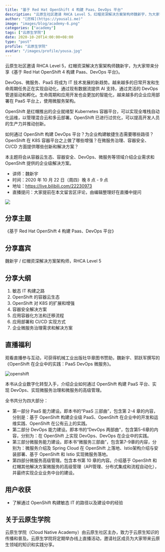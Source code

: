 ```yaml
---
title: "基于 Red Hat OpenShift 4 构建 Paas、DevOps 平台"
description: "云原生社区邀请 RHCA Level 5，红帽资深解决方案架构师魏新宇，为大家带来分享《基于 Red Hat OpenShift 4 构建 Paas、DevOps 平台》"
author: "[厉辉](https://yousali.me)"
image: "images/blog/academy-6.png"
categories: ["academy"]
tags: ["云原生学院"]
date: 2020-10-20T14:00:00+08:00
type: "post"
profile: "云原生学院"
avatar: "/images/profile/yousa.jpg"
---
```


云原生社区邀请 RHCA Level 5，红帽资深解决方案架构师魏新宇，为大家带来分享《基于 Red Hat OpenShift 4 构建 Paas、DevOps 平台》。

DevOps、微服务、PaaS 将成为 IT 技术发展的新趋势。越来越多的日常开发和生命周期任务正在实现自动化，通过现有数据流提供 AI 支持，通过灵活的 DevOps 管道驱动和孵化。生命周期和应用开发也会更加的智能化，越来越多的企业应用部署在 PaaS 平台上，使用微服务架构。

OpenShift 是红帽推出的企业就绪型 Kubernetes 容器平台，可以实现全堆栈自动化运维，以管理混合云和多云部署。OpenShift 已进行过优化，可以提高开发人员的生产力并推动创新。

如何通过 OpenShift 构建 DevOps 平台？为企业构建敏捷生态需要哪些路径？OpenShift 在 K8S 容器平台之上做了哪些增强？在微服务治理、容器安全、CI/CD 方面提供哪些创新和解决方案？

本主题将会从容器云生态、容器安全、DevOps、微服务等领域介绍企业需求和 OpenShift 提供的企业级解决方案。

- 讲师：魏新宇
- 时间：2020 年 10 月 22 日（周四）晚 8 点 - 9 点
- 地址：https://live.bilibili.com/22230973
- 直播提问：大家提前在本文留言区评论，由编辑整理好在直播中提问

![](https://cdn.jsdelivr.net/gh/Miss-you/img/picgo/20201020192142.png)

## 分享主题

《基于 Red Hat OpenShift 4 构建 Paas、DevOps 平台》

## 分享嘉宾

魏新宇 / 红帽资深解决方案架构师，RHCA Level 5

## 分享大纲

1. 敏态 IT 构建之路
2. OpenShift 的容器云生态
3. OpenShift 对 K8S 的扩展和增强
4. 容器安全解决方案
5. 应用容器化方法和迁移流程
6. 应用部署和 CI/CD 实现方式
7. 企业微服务治理需求和解决方案

## 直播福利

观看直播参与互动，可获得机械工业出版社华章图书赞助，魏新宇、郭跃军撰写的《OpenShift 在企业中的实践：PaaS DevOps 微服务》。

![openshift](/Users/vincentcui/Code/cloudnative.to/content/zh/blog/academy-6/static/images/blog/book-openshift.png)

本书从企业数字化转型入手，介绍企业如何通过 OpenShift 构建 PaaS 平台、实现 DevOps、实现微服务治理和微服务的高级管理。

全书共分为四大部分：

- 第一部分 PaaS 能力建设。即本书的“PaaS 三部曲”，包含第 2-4 章的内容，分别是：基于 OpenShift 构建企业级 PaaS、OpenShift 在企业中的开发和运维实践、OpenShift 在公有云上的实践。
- 第二部分 DevOps 能力建设。即本书的“DevOps 两部曲”，包含第5-6章的内容，分别为：在 OpenShift 上实现 DevOps、DevOps 在企业中的实践。
- 第三部分微服务能力建设。即本书“微服务三部曲”，包含第7-9章的内容，分别为：微服务介绍及 Spring Cloud 在 OpenShift 上落地、Istio架构介绍与安装部署、基于 OpenShift 和 Istio 实现微服务落地。
- 第四部分微服务高级管理。包含本书第 10 章的内容。介绍基于 OpenShft 和红帽其他解决方案微服务的高级管理（API管理、分布式集成和流程自动化），并最终实现企业业务中台的建设。

## 用户收获

- 了解通过 OpenShift 构建敏态 IT 的路径以及建设中的经验

## 关于云原生学院

云原生学院（Cloud Native Academy）由云原生社区主办，致力于云原生知识的传播和普及。云原生学院将定期举办线上直播活动，邀请社区成员为大家带来云原生领域的知识和实践分享。
